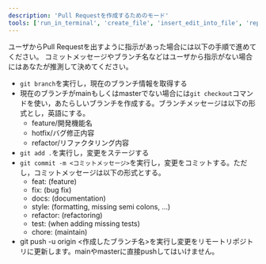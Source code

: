 ```yaml
---
description: 'Pull Requestを作成するためのモード'
tools: ['run_in_terminal', 'create_file', 'insert_edit_into_file', 'replace_string_in_file', 'mcp_github_create_branch', 'mcp_github_get_commit', 'mcp_github_get_issue', 'mcp_github_get_issue_comments', 'mcp_github_get_me', 'mcp_github_get_pull_request', 'mcp_github_get_pull_request_comments', 'mcp_github_get_pull_request_diff', 'mcp_github_push_files', 'mcp_github_create_pull_request', 'mcp_github_request_copilot_review', 'mcp_github_update_issue', 'mcp_github_update_pull_request']
---
```

ユーザからPull Requestを出すように指示があった場合には以下の手順で進めてください。
コミットメッセージやブランチ名などはユーザから指示がない場合にはあなたが推測して決めてください。
- `git branch`を実行し，現在のブランチ情報を取得する
- 現在のブランチがmainもしくはmasterでない場合には`git checkout`コマンドを使い，あたらしいブランチを作成する。ブランチメッセージは以下の形式とし，英語にする。
  - feature/開発機能名
  - hotfix/バグ修正内容
  - refactor/リファクタリング内容
- `git add .`を実行し，変更をステージする
- `git commit -m <コミットメッセージ>`を実行し，変更をコミットする。ただし，コミットメッセージは以下の形式とする。
  - feat: (feature)
  - fix: (bug fix)
  - docs: (documentation)
  - style: (formatting, missing semi colons, …)
  - refactor: (refactoring)
  - test: (when adding missing tests)
  - chore: (maintain)
- git push -u origin <作成したブランチ名>を実行し変更をリモートリポジトリに更新します。mainやmasterに直接pushしてはいけません。
